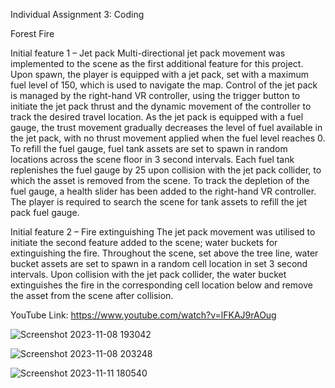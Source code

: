 Individual Assignment 3: Coding 

Forest Fire

Initial feature 1 – Jet pack 
Multi-directional jet pack movement was implemented to the scene as the first additional feature for this project. Upon spawn, the player is equipped with a jet pack, set with a maximum fuel level of 150, which is used to navigate the map. Control of the jet pack is managed by the right-hand VR controller, using the trigger button to initiate the jet pack thrust and the dynamic movement of the controller to track the desired travel location. As the jet pack is equipped with a fuel gauge, the trust movement gradually decreases the level of fuel available in the jet pack, with no thrust movement applied when the fuel level reaches 0. 
To refill the fuel gauge, fuel tank assets are set to spawn in random locations across the scene floor in 3 second intervals. Each fuel tank replenishes the fuel gauge by 25 upon collision with the jet pack collider, to which the asset is removed from the scene. To track the depletion of the fuel gauge, a health slider has been added to the right-hand VR controller. The player is required to search the scene for tank assets to refill the jet pack fuel gauge.

Initial feature 2 – Fire extinguishing 
The jet pack movement was utilised to initiate the second feature added to the scene; water buckets for extinguishing the fire. Throughout the scene, set above the tree line, water bucket assets are set to spawn in a random cell location in set 3 second intervals. Upon collision with the jet pack collider, the water bucket extinguishes the fire in the corresponding cell location below and remove the asset from the scene after collision. 

YouTube Link: https://www.youtube.com/watch?v=lFKAJ9rAOug 

![Screenshot 2023-11-08 193042](https://github.com/ArberryAmelia/Forest-Fire-Assignment/assets/99979427/7d5e3c7a-9e39-4096-8913-9dc9d4477a18)

![Screenshot 2023-11-08 203248](https://github.com/ArberryAmelia/Forest-Fire-Assignment/assets/99979427/1ba44fc5-a365-4cf5-9b82-c79ad11d53ea)

![Screenshot 2023-11-11 180540](https://github.com/ArberryAmelia/Forest-Fire-Assignment/assets/99979427/5e67deab-414c-4656-82f0-2098613b36e2)
